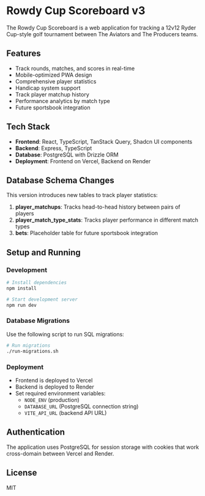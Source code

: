 # Rowdy Cup Scoreboard v3

The Rowdy Cup Scoreboard is a web application for tracking a 12v12 Ryder Cup-style golf tournament between The Aviators and The Producers teams.

## Features

- Track rounds, matches, and scores in real-time
- Mobile-optimized PWA design
- Comprehensive player statistics
- Handicap system support
- Track player matchup history
- Performance analytics by match type
- Future sportsbook integration

## Tech Stack

- **Frontend**: React, TypeScript, TanStack Query, Shadcn UI components
- **Backend**: Express, TypeScript
- **Database**: PostgreSQL with Drizzle ORM
- **Deployment**: Frontend on Vercel, Backend on Render

## Database Schema Changes

This version introduces new tables to track player statistics:

1. **player_matchups**: Tracks head-to-head history between pairs of players
2. **player_match_type_stats**: Tracks player performance in different match types
3. **bets**: Placeholder table for future sportsbook integration

## Setup and Running

### Development

```bash
# Install dependencies
npm install

# Start development server
npm run dev
```

### Database Migrations

Use the following script to run SQL migrations:

```bash
# Run migrations
./run-migrations.sh
```

### Deployment

- Frontend is deployed to Vercel
- Backend is deployed to Render
- Set required environment variables:
  - `NODE_ENV` (production)
  - `DATABASE_URL` (PostgreSQL connection string)
  - `VITE_API_URL` (backend API URL)

## Authentication

The application uses PostgreSQL for session storage with cookies that work cross-domain between Vercel and Render.

## License

MIT
